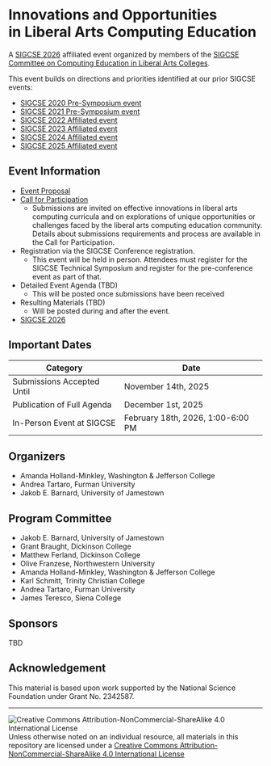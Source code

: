 # Innovations and Opportunities<br> in Liberal Arts Computing Education

A [SIGCSE 2026](https://sigcse2026.sigcse.org) affiliated event organized by members of the [SIGCSE Committee on Computing Education in Liberal Arts Colleges](https://computing-in-the-liberal-arts.github.io/computing-in-the-liberal-arts/).

This event builds on directions and priorities identified at our prior SIGCSE events:
- [SIGCSE 2020 Pre-Symposium event](https://computing-in-the-liberal-arts.github.io/SIGCSE2020-PreSymposium-Event/)
- [SIGCSE 2021 Pre-Symposium event](https://computing-in-the-liberal-arts.github.io/SIGCSE2021-PreSymposium-Event/)
- [SIGCSE 2022 Affiliated event](https://computing-in-the-liberal-arts.github.io/SIGCSE2022-Affiliated-Event/)
- [SIGCSE 2023 Affiliated event](https://computing-in-the-liberal-arts.github.io/SIGCSE2023-Affiliated-Event/)
- [SIGCSE 2024 Affiliated event](https://computing-in-the-liberal-arts.github.io/SIGCSE2024-Affiliated-Event/)
- [SIGCSE 2025 Affiliated event](https://computing-in-the-liberal-arts.github.io/SIGCSE2025-Affiliated-Event/)

## Event Information

- [Event Proposal](2026-event-proposal.pdf)
- [Call for Participation](2026CallForParticipation.md)
    - Submissions are invited on effective innovations in liberal arts computing curricula and on explorations of unique opportunities or challenges faced by the liberal arts computing education community. Details about submissions requirements and process are available in the Call for Participation.
- Registration via the SIGCSE Conference registration.
  - This event will be held in person. Attendees must register for the SIGCSE Technical Symposium and register for the pre-conference event as part of that.
- Detailed Event Agenda (TBD)
    - This will be posted once submissions have been received 
- Resulting Materials (TBD)
  - Will be posted during and after the event.
- [SIGCSE 2026](https://sigcse2026.sigcse.org)

## Important Dates

| Category                           | Date|
|------------------------------------|-----------------------|
| Submissions Accepted Until         | November 14th, 2025 |
| Publication of Full Agenda         | December 1st, 2025 |
| In-Person Event at SIGCSE          | February 18th, 2026, 1:00-6:00 PM |

## Organizers

- Amanda Holland-Minkley, Washington & Jefferson College
- Andrea Tartaro, Furman University
- Jakob E. Barnard, University of Jamestown

## Program Committee

- Jakob E. Barnard, University of Jamestown
- Grant Braught, Dickinson College
- Matthew Ferland, Dickinson College
- Olive Franzese, Northwestern University
- Amanda Holland-Minkley, Washington & Jefferson College
- Karl Schmitt, Trinity Christian College
- Andrea Tartaro, Furman University
- James Teresco, Siena College

## Sponsors

TBD

## Acknowledgement

This material is based upon work supported by the National Science Foundation under Grant
No. 2342587.

___
![Creative Commons Attribution-NonCommercial-ShareAlike 4.0 International License](https://i.creativecommons.org/l/by-nc-sa/4.0/88x31.png "Creative Commons Attribution-NonCommercial-ShareAlike 4.0 International License") Unless otherwise noted on an individual resource, all materials in this repository are licensed under a [Creative Commons Attribution-NonCommercial-ShareAlike 4.0 International License](http://creativecommons.org/licenses/by-nc-sa/4.0/)
